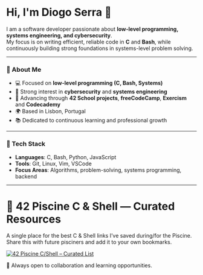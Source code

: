 # Hi, I'm Diogo Serra 👋  

I am a software developer passionate about **low-level programming, systems engineering, and cybersecurity**.  
My focus is on writing efficient, reliable code in **C** and **Bash**, while continuously building strong foundations in systems-level problem solving.  

---

### 🔹 About Me  
- 💻 Focused on **low-level programming (C, Bash, Systems)**  
- 🔐 Strong interest in **cybersecurity** and **systems engineering**  
- 🚀 Advancing through **42 School projects**, **freeCodeCamp**, **Exercism** and **Codecademy**  
- 🌍 Based in Lisbon, Portugal  
- 📚 Dedicated to continuous learning and professional growth  

---

### 🔹 Tech Stack  
- **Languages**: C, Bash, Python, JavaScript  
- **Tools**: Git, Linux, Vim, VSCode  
- **Focus Areas**: Algorithms, problem-solving, systems programming, backend  

---

# 🎒 42 Piscine C & Shell — Curated Resources

A single place for the best C & Shell links I’ve saved during/for the Piscine. Share this with future pisciners and add it to your own bookmarks.

[![42 Piscine C/Shell – Curated List](https://img.shields.io/badge/42_Piscine-C%2FShell_List-24292e?logo=github\&logoColor=white)](https://github.com/stars/Diiicode/lists/42-piscine-c-shell)

🤝 Always open to collaboration and learning opportunities.
